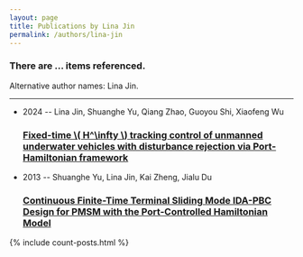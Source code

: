 ```yaml
---
layout: page
title: Publications by Lina Jin
permalink: /authors/lina-jin
---
```


<h3 id="number-posts">There are ... items referenced.</h3>
<p id='info-authors'>Alternative author names: Lina Jin.</p>
<hr />
<ul class="post-list">
<li><span class='post-meta'>2024 -- Lina Jin, Shuanghe Yu, Qiang Zhao, Guoyou Shi, Xiaofeng Wu</span><h3><a class='post-link' href="{{ site.baseurl }}/fixed-time-h-infty-tracking-control-of-unmanned-underwater-vehicles-with-disturbance">Fixed-time \( H^\infty \) tracking control of unmanned underwater vehicles with disturbance rejection via Port-Hamiltonian framework</a></h3></li>
<li><span class='post-meta'>2013 -- Shuanghe Yu, Lina Jin, Kai Zheng, Jialu Du</span><h3><a class='post-link' href="{{ site.baseurl }}/continuous-finite-time-terminal-sliding-mode-ida-pbc-design-for-pmsm-with-the-port-controlled-hamiltonian-model">Continuous Finite-Time Terminal Sliding Mode IDA-PBC Design for PMSM with the Port-Controlled Hamiltonian Model</a></h3></li>

</ul>
{% include count-posts.html %}
